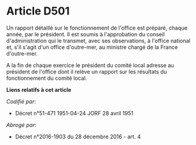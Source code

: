 # Article D501

Un rapport détaillé sur le fonctionnement de l'office est préparé, chaque année, par le président. Il est soumis à
l'approbation du conseil d'administration qui le transmet, avec ses observations, à l'office national et, s'il s'agit d'un
office d'outre-mer, au ministre chargé de la France d'outre-mer.

A la fin de chaque exercice le président du comité local adresse au président de l'office dont il relève un rapport sur les
résultats du fonctionnement du comité local.

**Liens relatifs à cet article**

_Codifié par_:

  - Décret n°51-471 1951-04-24 JORF 28 avril 1951

_Abrogé par_:

  - Décret n°2016-1903 du 28 décembre 2016 - art. 4
